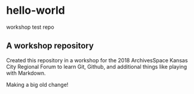 # hello-world
workshop test repo

## A workshop repository

Created this repository in a workshop for the 2018 ArchivesSpace Kansas City Regional Forum to learn Git, Github, and additional things like playing with Markdown.

Making a big old change!
